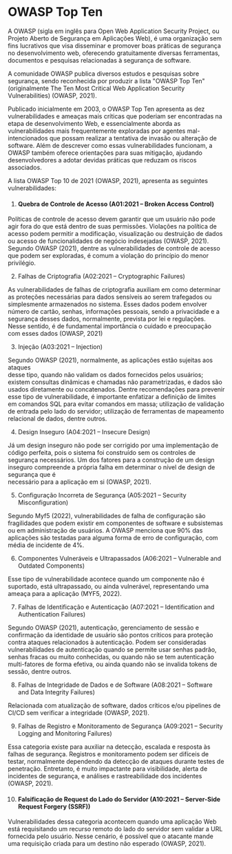 # OWASP Top Ten

A OWASP (sigla em inglês para Open Web Application Security Project, ou Projeto Aberto de Segurança em Aplicações Web), é uma organização sem fins lucrativos que visa disseminar e promover boas práticas de segurança no desenvolvimento web, oferecendo gratuitamente diversas ferramentas, documentos e pesquisas relacionadas à segurança de software.

A comunidade OWASP publica diversos estudos e pesquisas sobre segurança, sendo reconhecida por produzir a lista "OWASP Top Ten" (originalmente The Ten Most Critical Web Application Security Vulnerabilities) (OWASP, 2021).

Publicado inicialmente em 2003, o OWASP Top Ten apresenta as dez vulnerabilidades e ameaças mais críticas que poderiam ser encontradas na etapa de desenvolvimento Web, e essencialmente aborda as vulnerabilidades mais frequentemente exploradas por agentes mal-intencionados que possam realizar a tentativa de invasão ou alteração de software. Além de descrever como essas vulnerabilidades funcionam, a OWASP também oferece orientações para suas mitigação, ajudando desenvolvedores a adotar devidas práticas que reduzam os riscos associados.

A lista OWASP Top 10 de 2021 (OWASP, 2021), apresenta as seguintes vulnerabilidades:



1. #### Quebra de Controle de Acesso (A01:2021 – Broken Access Control)

Políticas de controle de acesso devem garantir que um usuário não pode agir fora do que está dentro de suas permissões. Violações na política de acesso podem permitir a modificação, visualização ou destruição de dados ou acesso de funcionalidades de negócio indesejadas (OWASP, 2021).\
Segundo OWASP (2021), dentre as vulnerabilidades de controle de acesso que podem ser exploradas, é comum a violação do princípio do menor privilégio.

2. Falhas de Criptografia (A02:2021 – Cryptographic Failures)

As vulnerabilidades de falhas de criptografia auxiliam em como determinar as proteções necessárias para dados sensíveis ao serem trafegados ou simplesmente armazenados no sistema. Esses dados podem envolver número de cartão, senhas, informações pessoais, sendo a privacidade e a segurança desses dados, normalmente, prevista por lei e regulações. Nesse sentido, é de fundamental importância o cuidado e preocupação com esses dados (OWASP, 2021)



3. Injeção (A03:2021 – Injection)

Segundo OWASP (2021), normalmente, as aplicações estão sujeitas aos ataques\
desse tipo, quando não validam os dados fornecidos pelos usuários; existem consultas dinâmicas e chamadas não parametrizadas, e dados são usados diretamente ou concatenados. Dentre recomendações para prevenir esse tipo de vulnerabilidade, é importante enfatizar a definição de limites em comandos SQL para evitar comandos em massa; utilização de validação de entrada pelo lado do servidor; utilização de ferramentas de mapeamento relacional de dados, dentre outros.



4. Design Inseguro (A04:2021 – Insecure Design)

Já um design inseguro não pode ser corrigido por uma implementação de código perfeita, pois o sistema foi construído sem os controles de segurança necessários. Um dos fatores para a construção de um design inseguro compreende a própria falha em determinar o nível de design de segurança que é\
necessário para a aplicação em si (OWASP, 2021).



5. Configuração Incorreta de Segurança (A05:2021 – Security Misconfiguration)

Segundo Myf5 (2022), vulnerabilidades de falha de configuração são fragilidades que podem existir em componentes de software e subsistemas ou em administração de usuários. A OWASP menciona que 90% das aplicações são testadas para alguma forma de erro de configuração, com média de incidente de 4%.



6. Componentes Vulneráveis e Ultrapassados (A06:2021 – Vulnerable and Outdated Components)

Esse tipo de vulnerabilidade acontece quando um componente não é&#x20;suportado, está ultrapassado, ou ainda vulnerável, representando uma ameaça para a aplicação (MYF5, 2022).



7. Falhas de Identificação e Autenticação (A07:2021 – Identification and Authentication Failures)

Segundo OWASP (2021), autenticação, gerenciamento de sessão e confirmação da identidade de usuário são pontos críticos para proteção contra ataques relacionados à autenticação. Podem ser consideradas vulnerabilidades de autenticação quando se permite usar senhas padrão, senhas fracas ou muito conhecidas, ou quando não se tem autenticação multi-fatores de forma efetiva, ou ainda quando não se invalida tokens de sessão, dentre outros.



8. Falhas de Integridade de Dados e de Software (A08:2021 – Software and Data Integrity Failures)

Relacionada com atualização de software, dados críticos e/ou pipelines de CI/CD sem verificar a integridade (OWASP, 2021).



9. Falhas de Registro e Monitoramento de Segurança (A09:2021 – Security Logging and Monitoring Failures)

Essa categoria existe para auxiliar na detecção, escalada e resposta às falhas de segurança. Registros e monitoramento podem ser difíceis de testar, normalmente dependendo da detecção de ataques durante testes de penetração. Entretanto, é muito impactante para visibilidade, alerta de incidentes de segurança, e análises e rastreabilidade dos incidentes (OWASP, 2021).



10. #### Falsificação de Request do Lado do Servidor (A10:2021 – Server-Side Request Forgery (SSRF))

Vulnerabilidades dessa categoria acontecem quando uma aplicação Web está requisitando um recurso remoto do lado do servidor sem validar a URL fornecida pelo usuário. Nesse cenário, é possível que o atacante mande uma requisição criada para um destino não esperado (OWASP, 2021).&#x20;
